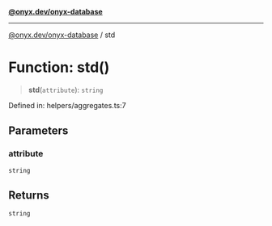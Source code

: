 [**@onyx.dev/onyx-database**](../README.md)

***

[@onyx.dev/onyx-database](../globals.md) / std

# Function: std()

> **std**(`attribute`): `string`

Defined in: helpers/aggregates.ts:7

## Parameters

### attribute

`string`

## Returns

`string`
